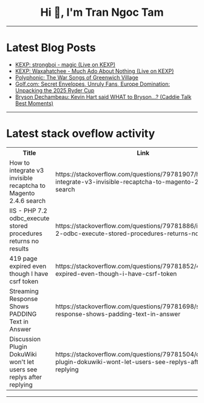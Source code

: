 <h1 align="center">Hi 👋, I'm Tran Ngoc Tam</h1>

---

# Latest Blog Posts 
<!-- BLOG-POST-LIST:START -->
- [KEXP: strongboi - magic &lpar;Live on KEXP&rpar;](https://dev.to/music_youtube/kexp-strongboi-magic-live-on-kexp-244k)
- [KEXP: Waxahatchee - Much Ado About Nothing &lpar;Live on KEXP&rpar;](https://dev.to/music_youtube/kexp-waxahatchee-much-ado-about-nothing-live-on-kexp-3ilh)
- [Polyphonic: The War Songs of Greenwich Village](https://dev.to/music_youtube/polyphonic-the-war-songs-of-greenwich-village-29g1)
- [Golf.com: Secret Envelopes, Unruly Fans, Europe Domination: Unpacking the 2025 Ryder Cup](https://dev.to/youtube_golf/golfcom-secret-envelopes-unruly-fans-europe-domination-unpacking-the-2025-ryder-cup-4i85)
- [Bryson Dechambeau: Kevin Hart said WHAT to Bryson…? &lpar;Caddie Talk Best Moments&rpar;](https://dev.to/youtube_golf/bryson-dechambeau-kevin-hart-said-what-to-bryson-caddie-talk-best-moments-2m4j)
<!-- BLOG-POST-LIST:END -->

---

# Latest stack oveflow activity
<table>
  <tr><th>Title</th><th>Link</th></tr>
  <!-- STACKOVERFLOW:START --><tr><td>How to integrate v3 invisible recaptcha to Magento 2.4.6 search</td><td>https://stackoverflow.com/questions/79781907/how-to-integrate-v3-invisible-recaptcha-to-magento-2-4-6-search</td></tr><tr><td>IIS - PHP 7.2 odbc_execute stored procedures returns no results</td><td>https://stackoverflow.com/questions/79781886/iis-php-7-2-odbc-execute-stored-procedures-returns-no-results</td></tr><tr><td>419 page expired even though I have csrf token</td><td>https://stackoverflow.com/questions/79781852/419-page-expired-even-though-i-have-csrf-token</td></tr><tr><td>Streaming Response Shows PADDING Text in Answer</td><td>https://stackoverflow.com/questions/79781698/streaming-response-shows-padding-text-in-answer</td></tr><tr><td>Discussion Plugin DokuWiki won&#39;t let users see replys after replying</td><td>https://stackoverflow.com/questions/79781504/discussion-plugin-dokuwiki-wont-let-users-see-replys-after-replying</td></tr><!-- STACKOVERFLOW:END -->
</table>

---



